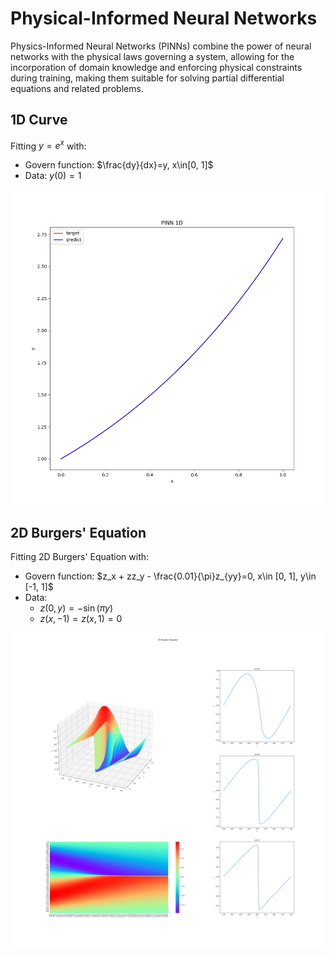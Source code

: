 # Physical-Informed Neural Networks
Physics-Informed Neural Networks (PINNs) combine the power of neural networks with the physical laws governing a system, allowing for the incorporation of domain knowledge and enforcing physical constraints during training, making them suitable for solving partial differential equations and related problems.

## 1D Curve
Fitting $y=e^x$ with:
- Govern function: $\frac{dy}{dx}=y, x\in[0, 1]$
- Data: $y(0)=1$

![1D curve fitting](./imgs/pinn%201d.png)

## 2D Burgers' Equation
Fitting 2D Burgers' Equation with:
- Govern function: $z_x + zz_y - \frac{0.01}{\pi}z_{yy}=0, x\in [0, 1], y\in [-1, 1]$
- Data: 
    - $z(0, y) = -\sin(\pi y)$
    - $z(x, -1) = z(x, 1) = 0$

![2D Burgers' Equation](./imgs/2d%20burgers.png)